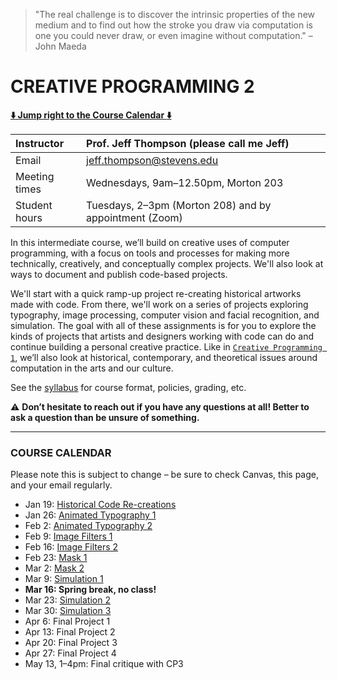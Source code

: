 > "The real challenge is to discover the intrinsic properties of the new medium and to find out how the stroke you draw via computation is one you could never draw, or even imagine without computation." – John Maeda

# CREATIVE PROGRAMMING 2

**[:arrow_down: Jump right to the Course Calendar :arrow_down:](#course-calendar)**

| Instructor     | Prof. Jeff Thompson (please call me Jeff) |
| :---           | :--- |
| Email          | jeff.thompson@stevens.edu |
| Meeting times  | Wednesdays, 9am–12.50pm, Morton 203 |  
| Student hours  | Tuesdays, 2–3pm (Morton 208) and by appointment (Zoom) |

In this intermediate course, we’ll build on creative uses of computer programming, with a focus on tools and processes for making more technically, creatively, and conceptually complex projects. We'll also look at ways to document and publish code-based projects.

We'll start with a quick ramp-up project re-creating historical artworks made with code. From there, we'll work on a series of projects exploring typography, image processing, computer vision and facial recognition, and simulation. The goal with all of these assignments is for you to explore the kinds of projects that artists and designers working with code can do and continue building a personal creative practice. Like in [`Creative Programming 1`](https://github.com/jeffThompson/CreativeProgramming1), we’ll also look at historical, contemporary, and theoretical issues around computation in the arts and our culture.

See the [syllabus](https://github.com/jeffThompson/CreativeProgramming2/blob/master/Syllabus.md) for course format, policies, grading, etc.

:warning: **Don’t hesitate to reach out if you have any questions at all! Better to ask a question than be unsure of something.**  

***

### COURSE CALENDAR
Please note this is subject to change – be sure to check Canvas, this page, and your email regularly.

* Jan 19: [Historical Code Re-creations](https://github.com/jeffThompson/CreativeProgramming2/tree/master/Week00_RampUp)  
* Jan 26: [Animated Typography 1](https://github.com/jeffThompson/CreativeProgramming2/tree/master/Week01_AnimatedTypography)  
* Feb 2: [Animated Typography 2](https://github.com/jeffThompson/CreativeProgramming2/tree/master/Week01_AnimatedTypography)  
* Feb 9: [Image Filters 1](https://github.com/jeffThompson/CreativeProgramming2/tree/master/Week03_ImageFilters)  
* Feb 16: [Image Filters 2](https://github.com/jeffThompson/CreativeProgramming2/tree/master/Week03_ImageFilters)
* Feb 23: [Mask 1](https://github.com/jeffThompson/CreativeProgramming2/tree/master/Week05_Mask)  
* Mar 2: [Mask 2](https://github.com/jeffThompson/CreativeProgramming2/tree/master/Week05_Mask)  
* Mar 9: [Simulation 1](https://github.com/jeffThompson/CreativeProgramming2/tree/master/Week07_Simulation)  
* **Mar 16: Spring break, no class!**  
* Mar 23: [Simulation 2](https://github.com/jeffThompson/CreativeProgramming2/tree/master/Week07_Simulation)  
* Mar 30: [Simulation 3](https://github.com/jeffThompson/CreativeProgramming2/tree/master/Week07_Simulation)  
* Apr 6: Final Project 1  
* Apr 13: Final Project 2  
* Apr 20: Final Project 3  
* Apr 27: Final Project 4  
* May 13, 1–4pm: Final critique with CP3

